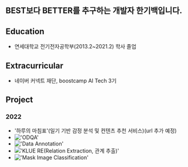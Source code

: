 ## BEST보다 BETTER를 추구하는 개발자 한기백입니다.

## Education
- 연세대학교 전기전자공학부(2013.2~2021.2) 학사 졸업

## Extracurricular
- 네이버 커넥트 재단, boostcamp AI Tech 3기

## Project
### 2022
- '하루의 마침표'(일기 기반 감정 분석 및 컨텐츠 추천 서비스)(url 추가 예정)
- !['ODQA'](https://github.com/ivorrr987/level2-mrc-level2-nlp-01)
- !['Data Annotation'](https://github.com/ivorrr987/bcai_lv2_pstage_data)
- !['KLUE RE(Relation Extraction, 관계 추출)'](https://github.com/ivorrr987/level2-klue-level2-nlp-01)
- !['Mask Image Classification'](https://github.com/ivorrr987/level1-image-classification-level1-nlp-01)
